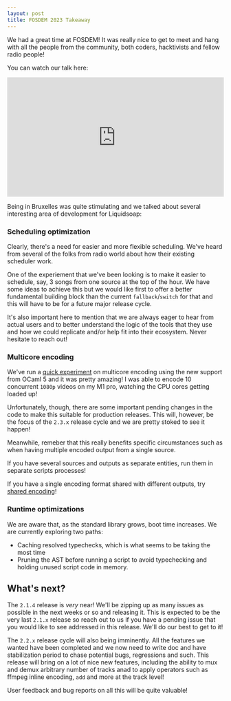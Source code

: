```yaml
---
layout: post
title: FOSDEM 2023 Takeaway
---
```


We had a great time at FOSDEM! It was really nice to get to meet and hang with all the people from the community, both coders, hacktivists and fellow
radio people!

You can watch our talk here:

<div style="padding:55% 0 0 0;position:relative;"><iframe src="https://player.vimeo.com/video/797189056?h=3f4a1abee7&amp;badge=0&amp;autopause=0&amp;player_id=0&amp;app_id=58479" frameborder="0" allow="autoplay; fullscreen; picture-in-picture" allowfullscreen style="position:absolute;top:0;left:0;width:100%;height:100%;" title="om_liquidsoap.mp4"></iframe></div><script src="https://player.vimeo.com/api/player.js"></script>

Being in Bruxelles was quite stimulating and we talked about several interesting area of development for Liquidsoap:

### Scheduling optimization

Clearly, there's a need for easier and more flexible scheduling. We've heard from several of the folks from radio world about how their existing scheduler work.

One of the experiement that we've been looking is to make it easier to schedule, say, 3 songs from one source at the top of the hour. We have some ideas to
achieve this but we would like first to offer a better fundamental building block than the current `fallback`/`switch` for that and this will have to be for
a future major release cycle.

It's also important here to mention that we are always eager to hear from actual users and to better understand the logic of the tools that they use
and how we could replicate and/or help fit into their ecosystem. Never hesitate to reach out!

### Multicore encoding

We've run a [quick experiment](https://github.com/savonet/liquidsoap/pull/2879) on multicore encoding using the new support from OCaml 5 and it was pretty amazing! I was able to encode 10 concurrent `1080p` videos
on my M1 pro, watching the CPU cores getting loaded up!

Unfortunately, though, there are some important pending changes in the code to make this suitable for production releases. This will, however, be the focus of 
the `2.3.x` release cycle and we are pretty stoked to see it happen!

Meanwhile, remeber that this really benefits specific circumstances such as when having multiple encoded output from a single source.

If you have several sources and outputs as separate entities, run them in separate scripts processes!

If you have a single encoding format shared with different outputs, try [shared encoding](https://www.liquidsoap.info/doc-2.1.3/cookbook.html#shared-encoding)!

### Runtime optimizations

We are aware that, as the standard library grows, boot time increases. We are currently exploring two paths:
* Caching resolved typechecks, which is what seems to be taking the most time
* Pruning the AST before running a script to avoid typechecking and holding unused script code in memory.

## What's next?

The `2.1.4` release is _very_ near! We'll be zipping up as many issues as possible in the next weeks or so and releasing it. This is expected to be the
very last `2.1.x` release so reach out to us if you have a pending issue that you would like to see addressed in this release. We'll do our best to get 
to it!

The `2.2.x` release cycle will also being imminently. All the features we wanted have been completed and we now need to write doc and have stabilization
period to chase potential bugs, regressions and such. This release will bring on a lot of nice new features, including the ability to mux and demux arbitrary
number of tracks anad to apply operators such as ffmpeg inline encoding, `add` and more at the track level!

User feedback and bug reports on all this will be quite valuable!
